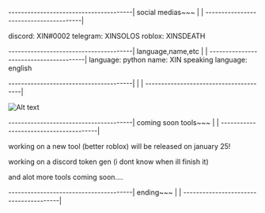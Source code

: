 ---------------------------------------|
social medias~~~                       |
                                       |
---------------------------------------|

discord: XIN#0002
telegram: XINSOLOS
roblox: XINSDEATH

---------------------------------------|
language,name,etc                      |
                                       |
---------------------------------------|
language: python
name: XIN
speaking language: english

---------------------------------------|
                                       |
                                       |
---------------------------------------|

![ Alt text](XIN.gif)

---------------------------------------|
 coming soon tools~~~                  |
                                       |
---------------------------------------|

working on a new tool (better roblox) will be released on january 25!

working on a discord token gen (i dont know when ill finish it)

and alot more tools coming soon....

---------------------------------------|
ending~~~                              |
                                       |
---------------------------------------|





